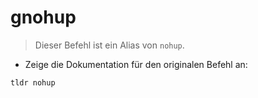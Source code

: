 # gnohup

> Dieser Befehl ist ein Alias von `nohup`.

- Zeige die Dokumentation für den originalen Befehl an:

`tldr nohup`
